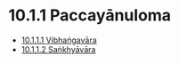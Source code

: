 # 10.1.1 Paccayānuloma

* [10.1.1.1 Vibhaṅgavāra](10.1.1/10.1.1.1.md)
* [10.1.1.2 Saṅkhyāvāra](10.1.1/10.1.1.2.md)
